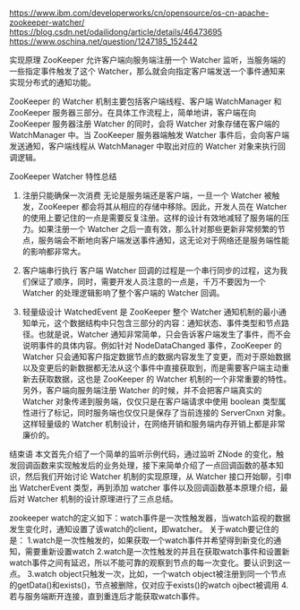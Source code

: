 https://www.ibm.com/developerworks/cn/opensource/os-cn-apache-zookeeper-watcher/
https://blog.csdn.net/odailidong/article/details/46473695
https://www.oschina.net/question/1247185_152442

实现原理
ZooKeeper 允许客户端向服务端注册一个 Watcher 监听，当服务端的一些指定事件触发了这个 Watcher，那么就会向指定客户端发送一个事件通知来实现分布式的通知功能。


ZooKeeper 的 Watcher 机制主要包括客户端线程、客户端 WatchManager 和 ZooKeeper 服务器三部分。在具体工作流程上，简单地讲，客户端在向 ZooKeeper 服务器注册 Watcher 的同时，会将 Watcher 对象存储在客户端的 WatchManager 中。当 ZooKeeper 服务器端触发 Watcher 事件后，会向客户端发送通知，客户端线程从 WatchManager 中取出对应的 Watcher 对象来执行回调逻辑。


ZooKeeper Watcher 特性总结
1. 注册只能确保一次消费
无论是服务端还是客户端，一旦一个 Watcher 被触发，ZooKeeper 都会将其从相应的存储中移除。因此，开发人员在 Watcher 的使用上要记住的一点是需要反复注册。这样的设计有效地减轻了服务端的压力。如果注册一个 Watcher 之后一直有效，那么针对那些更新非常频繁的节点，服务端会不断地向客户端发送事件通知，这无论对于网络还是服务端性能的影响都非常大。

2. 客户端串行执行
客户端 Watcher 回调的过程是一个串行同步的过程，这为我们保证了顺序，同时，需要开发人员注意的一点是，千万不要因为一个 Watcher 的处理逻辑影响了整个客户端的 Watcher 回调。

3. 轻量级设计
WatchedEvent 是 ZooKeeper 整个 Watcher 通知机制的最小通知单元，这个数据结构中只包含三部分的内容：通知状态、事件类型和节点路径。也就是说，Watcher 通知非常简单，只会告诉客户端发生了事件，而不会说明事件的具体内容。例如针对 NodeDataChanged 事件，ZooKeeper 的 Watcher 只会通知客户指定数据节点的数据内容发生了变更，而对于原始数据以及变更后的新数据都无法从这个事件中直接获取到，而是需要客户端主动重新去获取数据，这也是 ZooKeeper 的 Watcher 机制的一个非常重要的特性。另外，客户端向服务端注册 Watcher 的时候，并不会把客户端真实的 Watcher 对象传递到服务端，仅仅只是在客户端请求中使用 boolean 类型属性进行了标记，同时服务端也仅仅只是保存了当前连接的 ServerCnxn 对象。这样轻量级的 Watcher 机制设计，在网络开销和服务端内存开销上都是非常廉价的。

结束语
本文首先介绍了一个简单的监听示例代码，通过监听 ZNode 的变化，触发回调函数来实现触发后的业务处理，接下来简单介绍了一点回调函数的基本知识，然后我们开始讨论 Watcher 机制的实现原理，从 Watcher 接口开始聊，引申出 WatcherEvent 类型，再到添加 watcher 事件以及回调函数基本原理介绍，最后对 Watcher 机制的设计原理进行了三点总结。


zookeeper watch的定义如下：watch事件是一次性触发器，当watch监视的数据发生变化时，通知设置了该watch的client，即watcher。
关于watch要记住的是：
1.watch是一次性触发的，如果获取一个watch事件并希望得到新变化的通知，需要重新设置watch
2.watch是一次性触发的并且在获取watch事件和设置新watch事件之间有延迟，所以不能可靠的观察到节点的每一次变化。要认识到这一点。
3.watch object只触发一次，比如，一个watch object被注册到同一个节点的getData()和exists()，节点被删除，仅对应于exists()的watch ojbect被调用
4.若与服务端断开连接，直到重连后才能获取watch事件。





